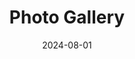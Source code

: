 ---
title: "Photo Gallery"
date: 2024-08-01
description: "A collection of photos by Frank Chen. Click & drag to explore ✨"
type: "gallery"
images: ['card.png']
---